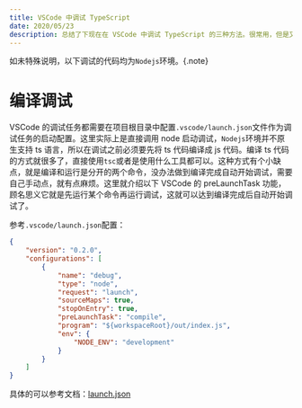 ```yaml
---
title: VSCode 中调试 TypeScript
date: 2020/05/23
description: 总结了下现在在 VSCode 中调试 TypeScript 的三种方法。很常用，但是又略有些麻烦，经常忘掉，所以记录下来。
---
```


如未特殊说明，以下调试的代码均为`Nodejs`环境。{.note}

# 编译调试

VSCode 的调试任务都需要在项目根目录中配置`.vscode/launch.json`文件作为调试任务的启动配置。这里实际上是直接调用 node 启动调试，`Nodejs`环境并不原生支持 ts 语言，所以在调试之前必须要先将 ts 代码编译成 js 代码。编译 ts 代码的方式就很多了，直接使用`tsc`或者是使用什么工具都可以。这种方式有个小缺点，就是编译和运行是分开的两个命令，没办法做到编译完成自动开始调试，需要自己手动点，就有点麻烦。这里就介绍以下 VSCode 的 preLaunchTask 功能，顾名思义它就是先运行某个命令再运行调试，这就可以达到编译完成后自动开始调试了。

参考`.vscode/launch.json`配置：

```json
{
    "version": "0.2.0",
    "configurations": [
        {
            "name": "debug",
            "type": "node",
            "request": "launch",
            "sourceMaps": true,
            "stopOnEntry": true,
            "preLaunchTask": "compile",
            "program": "${workspaceRoot}/out/index.js",
            "env": {
                "NODE_ENV": "development"
            }
        }
    ]
}
```

具体的可以参考文档：[launch.json](https://code.visualstudio.com/docs/editor/debugging#_launchjson-attributes)
